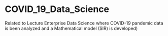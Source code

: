 # COVID_19_Data_Science
Related to Lecture Enterprise Data Science where COVID-19 pandemic data is been analyzed and a Mathematical model (SIR) is developed)
